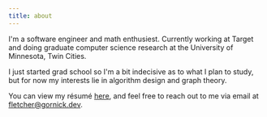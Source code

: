 ```yaml
---
title: about
---
```


I'm a software engineer and math enthusiest. Currently working at Target and doing graduate computer science research at the University of Minnesota, Twin Cities.

I just started grad school so I'm a bit indecisive as to what I plan to study, but for now my interests lie in algorithm design and graph theory.

You can view my résumé [here](/resume), and feel free to reach out to me via email at [fletcher@gornick.dev](mailto:fletcher@gornick.dev).

